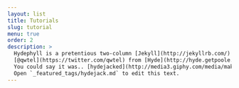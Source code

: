 ```yaml
---
layout: list
title: Tutorials
slug: tutorial
menu: true
order: 2
description: >
  Hydephyll is a pretentious two-column [Jekyll](http://jekyllrb.com/) theme, stolen by
  [@qwtel](https://twitter.com/qwtel) from [Hyde](http://hyde.getpoole.com).
  You could say it was.. [hydejacked](http://media3.giphy.com/media/makedRIckZBW8/giphy.gif).
  Open `_featured_tags/hydejack.md` to edit this text.
---
```


